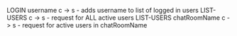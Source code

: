 LOGIN username c -> s - adds username to list of logged in users
LIST-USERS c -> s - request for ALL active users
LIST-USERS chatRoomName c -> s - request for active users in chatRoomName